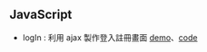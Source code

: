 ## JavaScript
* logIn : 利用 ajax 製作登入註冊畫面 [demo](https://lolo-12.github.io/JavaScript/logIn/public/index.html)、[code](https://github.com/LoLo-12/JavaScript/tree/master/logIn/public)
